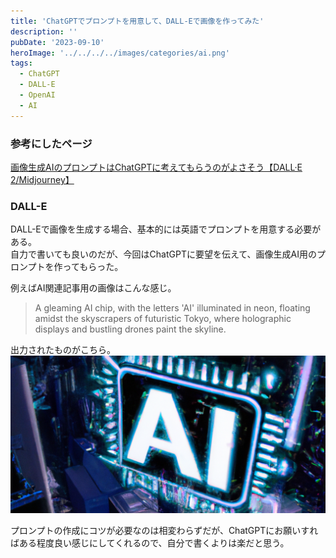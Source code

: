 ```yaml
---
title: 'ChatGPTでプロンプトを用意して、DALL-Eで画像を作ってみた'
description: ''
pubDate: '2023-09-10'
heroImage: '../../../../images/categories/ai.png'
tags:
  - ChatGPT
  - DALL-E
  - OpenAI
  - AI
---
```


### 参考にしたページ

[画像生成AIのプロンプトはChatGPTに考えてもらうのがよさそう【DALL·E 2/Midjourney】](https://note.com/keitomatsuri/n/na4a07649c985)

### DALL-E

DALL-Eで画像を生成する場合、基本的には英語でプロンプトを用意する必要がある。  
自力で書いても良いのだが、今回はChatGPTに要望を伝えて、画像生成AI用のプロンプトを作ってもらった。

例えばAI関連記事用の画像はこんな感じ。

> A gleaming AI chip, with the letters 'AI' illuminated in neon, floating amidst the skyscrapers of futuristic Tokyo, where holographic displays and bustling drones paint the skyline.

出力されたものがこちら。
![](../../../../images/categories/ai_202309.png)

プロンプトの作成にコツが必要なのは相変わらずだが、ChatGPTにお願いすればある程度良い感じにしてくれるので、自分で書くよりは楽だと思う。
